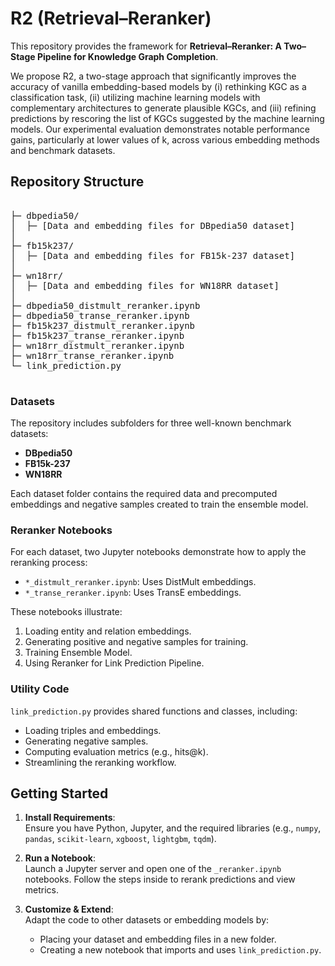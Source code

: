 # R2 (**Retrieval–Reranker**)

This repository provides the framework for **Retrieval–Reranker: A Two–Stage Pipeline for Knowledge Graph Completion**. 

We propose R2, a two-stage approach that significantly improves the accuracy of vanilla embedding-based models by (i) rethinking KGC as a classification task, (ii) utilizing machine learning models with complementary architectures to generate plausible KGCs, and (iii) refining predictions by rescoring the list of KGCs suggested by the machine learning models. Our experimental evaluation demonstrates notable performance gains, particularly at lower values of k, across various embedding methods and benchmark datasets.

## Repository Structure
<pre>

├─ dbpedia50/
│  ├─ [Data and embedding files for DBpedia50 dataset]
│
├─ fb15k237/
│  ├─ [Data and embedding files for FB15k-237 dataset]
│
├─ wn18rr/
│  ├─ [Data and embedding files for WN18RR dataset]
│
├─ dbpedia50_distmult_reranker.ipynb
├─ dbpedia50_transe_reranker.ipynb
├─ fb15k237_distmult_reranker.ipynb
├─ fb15k237_transe_reranker.ipynb
├─ wn18rr_distmult_reranker.ipynb
├─ wn18rr_transe_reranker.ipynb
└─ link_prediction.py

</pre>


### Datasets

The repository includes subfolders for three well-known benchmark datasets:
- **DBpedia50**
- **FB15k-237**
- **WN18RR**

Each dataset folder contains the required data and precomputed embeddings and negative samples created to train the ensemble model.

### Reranker Notebooks

For each dataset, two Jupyter notebooks demonstrate how to apply the reranking process:
- `*_distmult_reranker.ipynb`: Uses DistMult embeddings.
- `*_transe_reranker.ipynb`: Uses TransE embeddings.

These notebooks illustrate:
1. Loading entity and relation embeddings.
2. Generating positive and negative samples for training.
3. Training Ensemble Model.
4. Using Reranker for Link Prediction Pipeline.

### Utility Code

`link_prediction.py` provides shared functions and classes, including:
- Loading triples and embeddings.
- Generating negative samples.
- Computing evaluation metrics (e.g., hits@k).
- Streamlining the reranking workflow.

## Getting Started

1. **Install Requirements**:  
   Ensure you have Python, Jupyter, and the required libraries (e.g., `numpy`, `pandas`, `scikit-learn`, `xgboost`, `lightgbm`, `tqdm`).

2. **Run a Notebook**:  
   Launch a Jupyter server and open one of the `_reranker.ipynb` notebooks. Follow the steps inside to rerank predictions and view metrics.

3. **Customize & Extend**:  
   Adapt the code to other datasets or embedding models by:
   - Placing your dataset and embedding files in a new folder.
   - Creating a new notebook that imports and uses `link_prediction.py`.


